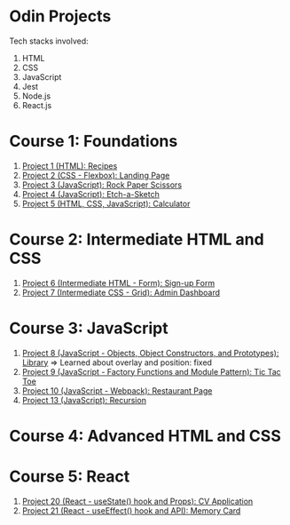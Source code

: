 # Odin Projects

Tech stacks involved:

1. HTML
2. CSS
3. JavaScript
4. Jest
5. Node.js
6. React.js

# Course 1: Foundations

1. [Project 1 (HTML): Recipes](https://github.com/zongqiooi/odin-projects/tree/main/odin-recipes)
2. [Project 2 (CSS - Flexbox): Landing Page](https://github.com/zongqiooi/odin-projects/tree/main/odin-landing-page)
3. [Project 3 (JavaScript): Rock Paper Scissors](https://github.com/zongqiooi/odin-projects/tree/main/odin-rock-paper-scissors)
4. [Project 4 (JavaScript): Etch-a-Sketch](https://github.com/zongqiooi/odin-projects/tree/main/odin-etch-a-sketch)
5. [Project 5 (HTML, CSS, JavaScript): Calculator](https://github.com/zongqiooi/odin-projects/tree/main/odin-calculator)

# Course 2: Intermediate HTML and CSS

1. [Project 6 (Intermediate HTML - Form): Sign-up Form](https://github.com/zongqiooi/odin-projects/tree/main/odin-sign-up-form)
2. [Project 7 (Intermediate CSS - Grid): Admin Dashboard](https://github.com/zongqiooi/odin-projects/tree/main/odin-admin-dashboard)

# Course 3: JavaScript

1. [Project 8 (JavaScript - Objects, Object Constructors, and Prototypes): Library](https://github.com/zongqiooi/odin-projects/tree/main/odin-library) => Learned about overlay and position: fixed
2. [Project 9 (JavaScript - Factory Functions and Module Pattern): Tic Tac Toe](https://github.com/zongqiooi/odin-projects/tree/main/odin-tic-tac-toe)
3. [Project 10 (JavaScript - Webpack): Restaurant Page](https://github.com/zongqiooi/odin-projects/tree/main/odin-restaurant-page)
4. [Project 13 (JavaScript): Recursion](https://github.com/zongqiooi/odin-projects/tree/main/odin-recursion)

# Course 4: Advanced HTML and CSS

# Course 5: React

1. [Project 20 (React - useState() hook and Props): CV Application](https://github.com/zongqiooi/odin-projects/tree/main/odin-CV-application)
2. [Project 21 (React - useEffect() hook and API): Memory Card](https://github.com/zongqiooi/odin-projects/tree/main/odin-memory-card)
